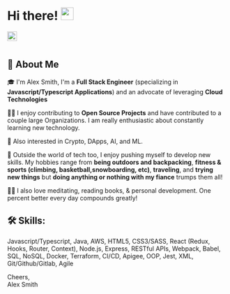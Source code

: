 # Hi there! <img src="https://media.giphy.com/media/hvRJCLFzcasrR4ia7z/giphy.gif" width="29px" height="29px">

<a href="https://linkedin.com/in/ajsmith925">
  <img align="left" alt="Alex Smith - LinkedIn" width="22px" src="https://cdn.jsdelivr.net/npm/simple-icons@v3/icons/linkedin.svg"/>
</a>
<br />
<br />

## 🚀 About Me

🎓 I'm Alex Smith, I'm a **Full Stack Engineer** (specializing in **Javascript/Typescript Applications**) and an advocate of leveraging **Cloud Technologies**

👨‍💻 I enjoy contributing to **Open Source Projects** and have contributed to a couple large Organizations. I am really enthusiastic about constantly learning new technology.

🦾 Also interested in Crypto, DApps, AI, and ML.

🌱 Outside the world of tech too, I enjoy pushing myself to develop new skills. My hobbies range from **being outdoors and backpacking**, **fitness & sports (climbing, basketball,snowboarding, etc)**, **traveling**, and **trying new things** but **doing anything or nothing with my fiance** trumps them all! 

🧘‍♂️ I also love meditating, reading books, & personal development. One percent better every day compounds greatly!

## 🛠️ Skills:

Javascript/Typescript, Java, AWS, HTML5, CSS3/SASS, React (Redux, Hooks, Router, Context), Node.js, Express, RESTful APIs, Webpack, Babel, SQL, NoSQL, Docker, Terraform, CI/CD, Apigee, OOP, Jest, XML, Git/Github/Gitlab, Agile

Cheers,  
Alex Smith
